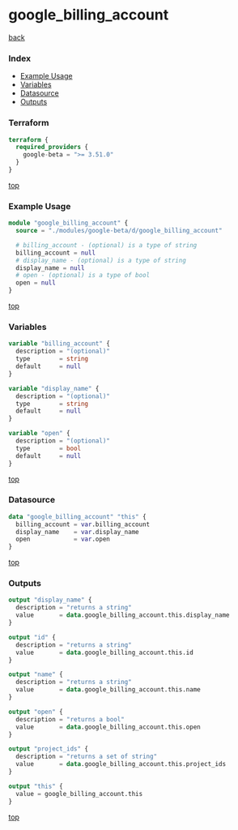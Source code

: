 # google_billing_account

[back](../google-beta.md)

### Index

- [Example Usage](#example-usage)
- [Variables](#variables)
- [Datasource](#datasource)
- [Outputs](#outputs)

### Terraform

```terraform
terraform {
  required_providers {
    google-beta = ">= 3.51.0"
  }
}
```

[top](#index)

### Example Usage

```terraform
module "google_billing_account" {
  source = "./modules/google-beta/d/google_billing_account"

  # billing_account - (optional) is a type of string
  billing_account = null
  # display_name - (optional) is a type of string
  display_name = null
  # open - (optional) is a type of bool
  open = null
}
```

[top](#index)

### Variables

```terraform
variable "billing_account" {
  description = "(optional)"
  type        = string
  default     = null
}

variable "display_name" {
  description = "(optional)"
  type        = string
  default     = null
}

variable "open" {
  description = "(optional)"
  type        = bool
  default     = null
}
```

[top](#index)

### Datasource

```terraform
data "google_billing_account" "this" {
  billing_account = var.billing_account
  display_name    = var.display_name
  open            = var.open
}
```

[top](#index)

### Outputs

```terraform
output "display_name" {
  description = "returns a string"
  value       = data.google_billing_account.this.display_name
}

output "id" {
  description = "returns a string"
  value       = data.google_billing_account.this.id
}

output "name" {
  description = "returns a string"
  value       = data.google_billing_account.this.name
}

output "open" {
  description = "returns a bool"
  value       = data.google_billing_account.this.open
}

output "project_ids" {
  description = "returns a set of string"
  value       = data.google_billing_account.this.project_ids
}

output "this" {
  value = google_billing_account.this
}
```

[top](#index)